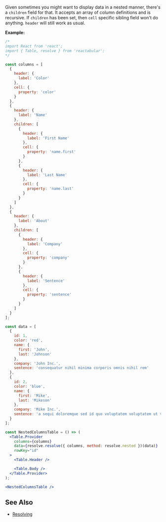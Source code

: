 Given sometimes you might want to display data in a nested manner, there's a `children` field for that. It accepts an array of column definitions and is recursive. If `children` has been set, then `cell` specific sibling field won't do anything. `header` will still work as usual.

**Example:**

```jsx
/*
import React from 'react';
import { Table, resolve } from 'reactabular';
*/

const columns = [
  {
    header: {
      label: 'Color'
    },
    cell: {
      property: 'color'
    }
  },
  {
    header: {
      label: 'Name'
    },
    children: [
      {
        header: {
          label: 'First Name'
        },
        cell: {
          property: 'name.first'
        }
      },
      {
        header: {
          label: 'Last Name'
        },
        cell: {
          property: 'name.last'
        }
      }
    ]
  },
  {
    header: {
      label: 'About'
    },
    children: [
      {
        header: {
          label: 'Company'
        },
        cell: {
          property: 'company'
        }
      },
      {
        header: {
          label: 'Sentence'
        },
        cell: {
          property: 'sentence'
        }
      }
    ]
  }
];

const data = [
  {
    id: 1,
    color: 'red',
    name: {
      first: 'John',
      last: 'Johnson'
    },
    company: 'John Inc.',
    sentence: 'consequatur nihil minima corporis omnis nihil rem'
  },
  {
    id: 2,
    color: 'blue',
    name: {
      first: 'Mike',
      last: 'Mikeson'
    },
    company: 'Mike Inc.',
    sentence: 'a sequi doloremque sed id quo voluptatem voluptatem ut voluptatibus'
  }
];

const NestedColumnsTable = () => (
  <Table.Provider
    columns={columns}
    data={resolve.resolve({ columns, method: resolve.nested })(data)}
    rowKey="id"
  >
    <Table.Header />

    <Table.Body />
  </Table.Provider>
);

<NestedColumnsTable />
```

## See Also

* [Resolving](/resolving)
